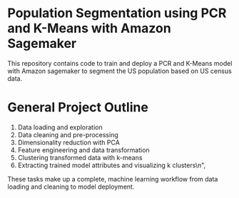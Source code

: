 # Population Segmentation using PCR and K-Means with Amazon Sagemaker

This repository contains code to train and deploy a PCR and K-Means model with Amazon sagemaker to segment the US population based on US census data.

# General Project Outline

1. Data loading and exploration
2. Data cleaning and pre-processing
3. Dimensionality reduction with PCA
4. Feature engineering and data transformation
5. Clustering transformed data with k-means
6. Extracting trained model attributes and visualizing k clusters\n",

These tasks make up a complete, machine learning workflow from data loading and cleaning to model deployment.

